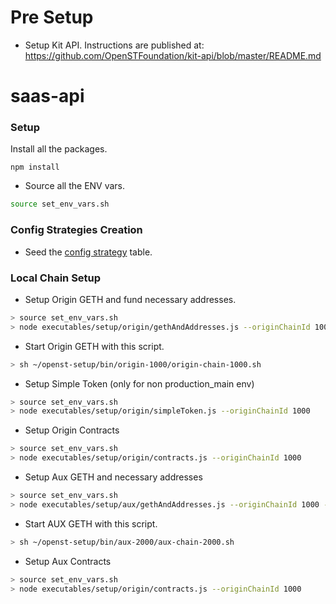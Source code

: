 # Pre Setup

* Setup Kit API. Instructions are published at:  
  https://github.com/OpenSTFoundation/kit-api/blob/master/README.md

# saas-api

### Setup
Install all the packages.
```
npm install
```

* Source all the ENV vars.
```bash
source set_env_vars.sh
```

### Config Strategies Creation

- Seed the [config strategy](https://github.com/OpenSTFoundation/saas-api/blob/master/configStrategySeed.md) table.

### Local Chain Setup

* Setup Origin GETH and fund necessary addresses.
```bash
> source set_env_vars.sh
> node executables/setup/origin/gethAndAddresses.js --originChainId 1000
```

* Start Origin GETH with this script.
```bash
> sh ~/openst-setup/bin/origin-1000/origin-chain-1000.sh
```

* Setup Simple Token (only for non production_main env)
```bash
> source set_env_vars.sh
> node executables/setup/origin/simpleToken.js --originChainId 1000
```

* Setup Origin Contracts
```bash
> source set_env_vars.sh
> node executables/setup/origin/contracts.js --originChainId 1000
```

* Setup Aux GETH and necessary addresses
```bash
> source set_env_vars.sh
> node executables/setup/aux/gethAndAddresses.js --originChainId 1000 --auxChainId 2000
```

* Start AUX GETH with this script.
```bash
> sh ~/openst-setup/bin/aux-2000/aux-chain-2000.sh
```

* Setup Aux Contracts
```bash
> source set_env_vars.sh
> node executables/setup/origin/contracts.js --originChainId 1000
```

